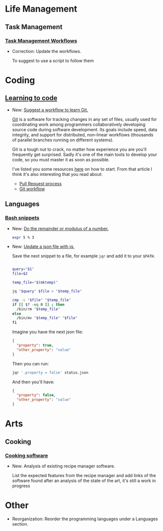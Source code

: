 # Life Management

## Task Management

### [Task Management Workflows](task_workflows.md)

* Correction: Update the workflows.

    To suggest to use a script to follow them

# Coding

## [Learning to code](code_learning.md)

* New: [Suggest a workflow to learn Git.](code_learning.md#git)

    [Git](git.md) is a software for tracking changes in any set of files, usually
    used for coordinating work among programmers collaboratively developing source
    code during software development. Its goals include speed, data integrity, and
    support for distributed, non-linear workflows (thousands of parallel branches
    running on different systems).
    
    Git is a tough nut to crack, no matter how experience you are you'll frequently
    get surprised. Sadly it's one of the main tools to develop your code, so you
    must master it as soon as possible.
    
    I've listed you some resources
    [here](https://lyz-code.github.io/blue-book/git/?h=git#learning-git) on how to
    start. From that article I think it's also interesting that you read about:
    
    * [Pull Request process](https://lyz-code.github.io/blue-book/git/?h=git#pull-request-process)
    * [Git workflow](https://lyz-code.github.io/blue-book/git/?h=git#git-workflow)

## Languages

### [Bash snippets](bash_snippets.md)

* New: [Do the remainder or modulus of a number.](bash_snippets.md#do-the-remainder-or-modulus-of-a-number)

    ```bash
    expr 5 % 3
    ```

* New: [Update a json file with jq.](bash_snippets.md#update-a-json-file-with-jq)

    Save the next snippet to a file, for example `jqr` and add it to your `$PATH`.
    
    ```bash
    
    query="$1"
    file=$2
    
    temp_file="$(mktemp)"
    
    jq "$query" $file > "$temp_file"
    
    cmp -s "$file" "$temp_file"
    if [[ $? -eq 0 ]] ; then
      /bin/rm "$temp_file"
    else
      /bin/mv "$temp_file" "$file"
    fi
    ```
    
    Imagine you have the next json file:
    
    ```json
    {
      "property": true,
      "other_property": "value"
    }
    ```
    
    Then you can run:
    
    ```bash
    jqr '.property = false' status.json
    ```
    
    And then you'll have:
    
    ```json
    {
      "property": false,
      "other_property": "value"
    }
    ```

# Arts

## Cooking

### [Cooking software](cooking_software.md)

* New: Analysis of existing recipe manager software.

    List the expected features from the recipe manager and add links of the
    software found after an analysis of the state of the art, it's still
    a work in progress

# Other

* Reorganization: Reorder the programming languages under a Languages section.